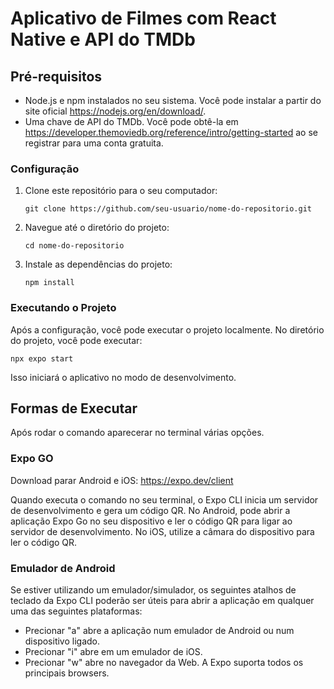 # Aplicativo de Filmes com React Native e API do TMDb

## Pré-requisitos
- Node.js e npm instalados no seu sistema. Você pode instalar a partir do site oficial https://nodejs.org/en/download/.
- Uma chave de API do TMDb. Você pode obtê-la em https://developer.themoviedb.org/reference/intro/getting-started ao se registrar para uma conta gratuita.

### Configuração

1. Clone este repositório para o seu computador:

       git clone https://github.com/seu-usuario/nome-do-repositorio.git

2. Navegue até o diretório do projeto:

       cd nome-do-repositorio

3. Instale as dependências do projeto:

       npm install

### Executando o Projeto

Após a configuração, você pode executar o projeto localmente. No diretório do projeto, você pode executar:

    npx expo start 

Isso iniciará o aplicativo no modo de desenvolvimento.

## Formas de Executar

Após rodar o comando aparecerar no terminal várias opções.

### Expo GO

Download parar Android e iOS: https://expo.dev/client

Quando executa o comando no seu terminal, o Expo CLI inicia um servidor de desenvolvimento e gera um código QR. 
No Android, pode abrir a aplicação Expo Go no seu dispositivo e ler o código QR para ligar ao servidor de desenvolvimento. 
No iOS, utilize a câmara do dispositivo para ler o código QR.

### Emulador de Android

Se estiver utilizando um emulador/simulador, os seguintes atalhos de teclado da Expo CLI poderão ser úteis para abrir a aplicação em qualquer uma das seguintes plataformas:

  - Precionar "a" abre a aplicação num emulador de Android ou num dispositivo ligado.
  - Precionar "i" abre em um emulador de iOS.
  - Precionar "w" abre no navegador da Web. A Expo suporta todos os principais browsers.







